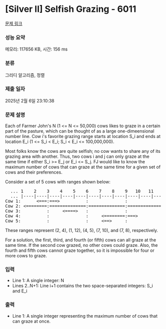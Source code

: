 # [Silver II] Selfish Grazing - 6011 

[문제 링크](https://www.acmicpc.net/problem/6011) 

### 성능 요약

메모리: 117656 KB, 시간: 156 ms

### 분류

그리디 알고리즘, 정렬

### 제출 일자

2025년 2월 6일 23:10:38

### 문제 설명

<p>Each of Farmer John's N (1 <= N <= 50,000) cows likes to graze in a certain part of the pasture, which can be thought of as a large one-dimeensional number line. Cow i's favorite grazing range starts at location S_i and ends at location E_i (1 <= S_i < E_i; S_i < E_i <= 100,000,000).</p>

<p>Most folks know the cows are quite selfish; no cow wants to share any of its grazing area with another. Thus, two cows i and j can only graze at the same time if either S_i >= E_j or E_i <= S_j. FJ would like to know the maximum number of cows that can graze at the same time for a given set of cows and their preferences.</p>

<p>Consider a set of 5 cows with ranges shown below:</p>

<pre>  ... 1    2    3    4    5    6    7    8    9   10   11   12   13 ...
  ... |----|----|----|----|----|----|----|----|----|----|----|----|----
Cow 1:      <===:===>          :              :              :
Cow 2: <========:==============:==============:=============>:
Cow 3:          :     <====>   :              :              :
Cow 4:          :              :     <========:===>          :
Cow 5:          :              :     <==>     :              :</pre>

<p>These ranges represent (2, 4), (1, 12), (4, 5), (7, 10), and (7, 8), respectively.</p>

<p>For a solution, the first, third, and fourth (or fifth) cows can all graze at the same time. If the second cow grazed, no other cows could graze. Also, the fourth and fifth cows cannot graze together, so it is impossible for four or more cows to graze.</p>

### 입력 

 <ul>
	<li>Line 1: A  single integer: N</li>
	<li>Lines 2..N+1: Line i+1 contains the two space-separated integers: S_i and E_i</li>
</ul>

<p> </p>

### 출력 

 <ul>
	<li>Line 1: A single integer representing the maximum number of cows that can graze at once.</li>
</ul>

<p> </p>

